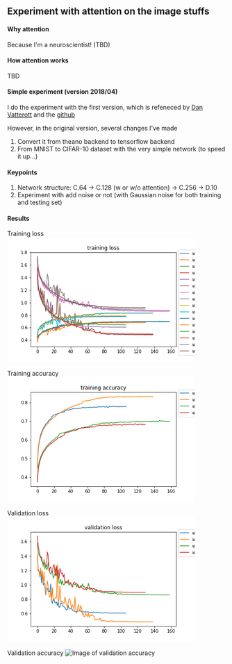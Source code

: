 ## Experiment with attention on the image stuffs

#### Why attention
Because I'm a neuroscientist! (TBD)

#### How attention works
TBD

#### Simple experiment (version 2018/04)
I do the experiment with the first version, which is refeneced by [Dan Vatterott](https://danvatterott.com/blog/2016/09/20/attention-in-a-convolutional-neural-net/) and the [github](https://github.com/dvatterott/BMM_attentional_CNN)

However, in the original version, several changes I've made
1. Convert it from theano backend to tensorflow backend
2. From MNIST to CIFAR-10 dataset with the very simple network (to speed it up...)

#### Keypoints
1. Network structure: C.64 -> C.128 (w or w/o attention) -> C.256 -> D.10
2. Experiment with add noise or not (with Gaussian noise for both training and testing set)

#### Results
Training loss
![Image of training loss](img/train_loss.png)

Training accuracy
![Image of training accuracy](img/train_accuracy.png)

Validation loss
![Image of validation loss](img/valid_loss.png)

Validation accuracy
![Image of validation accuracy](img/valid_accuracy.png)
